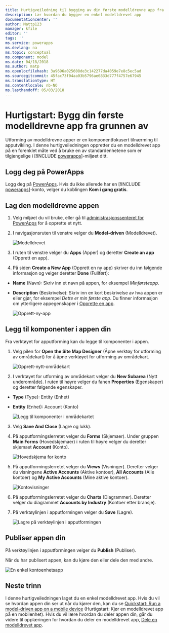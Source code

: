 ```yaml
---
title: Hurtigveiledning til bygging av din første modelldrevne app fra grunnen av med PowerApps | Microsoft Docs
description: Lær hvordan du bygger en enkel modelldrevet app
documentationcenter: ''
author: Mattp123
manager: kfile
editor: ''
tags: ''
ms.service: powerapps
ms.devlang: na
ms.topic: conceptual
ms.component: model
ms.date: 04/18/2018
ms.author: matp
ms.openlocfilehash: 3a9696a025608de3c142277da4059e7e8c5ec5ad
ms.sourcegitcommit: 45fac73f04aa03b5796ae6833d777f4757e67945
ms.translationtype: HT
ms.contentlocale: nb-NO
ms.lasthandoff: 05/03/2018
---
```

# <a name="quickstart-build-your-first-model-driven-app-from-scratch"></a>Hurtigstart: Bygg din første modelldrevne app fra grunnen av
Utforming av modelldrevne apper er en komponentfokusert tilnærming til apputvikling. I denne hurtigveiledningen oppretter du en modelldrevet app på en forenklet måte ved å bruke en av standardenhetene som er tilgjengelige i [!INCLUDE [powerapps](../../includes/powerapps.md)]-miljøet ditt. 

## <a name="sign-in-to-powerapps"></a>Logg deg på PowerApps
Logg deg på [PowerApps](https://web.powerapps.microsoft.com/). Hvis du ikke allerede har en [!INCLUDE [powerapps](../../includes/powerapps.md)]-konto, velger du koblingen **Kom i gang gratis**. 

## <a name="create-your-model-driven-app"></a>Lag den modelldrevne appen

1.  Velg miljøet du vil bruke, eller gå til [administrasjonssenteret for PowerApps](https://admin.powerapps.microsoft.com/) for å opprette et nytt.
2.  I navigasjonsruten til venstre velger du **Model-driven** (Modelldrevet). 

    ![Modelldrevet](media/build-first-model-driven-app/choose-design-mode.png)

3. I ruten til venstre velger du **Apps** (Apper) og deretter **Create an app** (Opprett en app).

4.  På siden **Create a New App** (Opprett en ny app) skriver du inn følgende informasjon og velger deretter **Done** (Fullført): 
  - **Name** (Navn): Skriv inn et navn på appen, for eksempel *Minførsteapp*. 
  - **Description** (Beskrivelse): Skriv inn en kort beskrivelse av hva appen er eller gjør, for eksempel *Dette er min første app*.
Du finner informasjon om ytterligere appegenskaper i [Opprette en app](https://docs.microsoft.com/dynamics365/customer-engagement/customize/create-edit-app#create-an-app).
 
    ![Opprett-ny-app](media/build-first-model-driven-app/create-new-app.png)

## <a name="add-components-to-your-app"></a>Legg til komponenter i appen din
Fra verktøyet for apputforming kan du legge til komponenter i appen.
1.  Velg pilen for **Open the Site Map Designer** (Åpne verktøy for utforming av områdekart) for å åpne verktøyet for utforming av områdekart. 

    ![Opprett-nytt-områdekart](media/build-first-model-driven-app/new-sitemap.png)

2.  I verktøyet for utforming av områdekart velger du **New Subarea** (Nytt underområde). I ruten til høyre velger du fanen **Properties** (Egenskaper) og deretter følgende egenskaper.
  - **Type** (Type): Entity (Enhet)
  - **Entity** (Enhet): Account (Konto)

    ![Legg til komponenter i områdekartet](media/build-first-model-driven-app/sitemap.png)

3.  Velg **Save And Close** (Lagre og lukk).
4.  På apputformingslerretet velger du **Forms** (Skjemaer). Under gruppen **Main Forms** (Hovedskjemaer) i ruten til høyre velger du deretter skjemaet **Account** (Konto).

    ![Hovedskjema for konto](media/build-first-model-driven-app/main-form.png)

5.  På apputformingslerretet velger du **Views** (Visninger). Deretter velger du visningene **Active Accounts** (Aktive kontoer), **All Accounts** (Alle kontoer) og **My Active Accounts** (Mine aktive kontoer).

    ![Kontovisninger](media/build-first-model-driven-app/views.png)

6. På apputformingslerretet velger du **Charts** (Diagrammer). Deretter velger du diagrammet **Accounts by Industry** (Kontoer etter bransje).
7. På verktøylinjen i apputformingen velger du **Save** (Lagre).

    ![Lagre på verktøylinjen i apputformingen](media/build-first-model-driven-app/app-designer-toolbar.png)
 
<!-- ##  Validate your app
This step checks for component dependencies that are required for the app to work, but haven't yet been added to the app. 

1. On the app designer canvas, select the component that indicates a dependency, such as the **Forms** component. Then, on the right-pane select the **Required** tab, expand **Entity Dependencies** and then select all required dependencies. 

    ![Add dependencies](media/build-first-model-driven-app/resolve-dependencies.png)

2. Select **Add Dependencies**.
3. On the app designer toolbar, select **Save**.  -->

## <a name="publish-your-app"></a>Publiser appen din
På verktøylinjen i apputformingen velger du **Publish** (Publiser).

Når du har publisert appen, kan du kjøre den eller dele den med andre.

![En enkel kontoenhetsapp](media/build-first-model-driven-app/accounts-quickstart-app.png)

## <a name="next-steps"></a>Neste trinn
I denne hurtigveiledningen laget du en enkel modelldrevet app. Hvis du vil se hvordan appen din ser ut når du kjører den, kan du se [Quickstart: Run a model-driven app on a mobile device](../../user/run-app-client-model-driven.md) (Hurtigstart: Kjør en modelldrevet app på en mobilenhet).
Hvis du vil lære hvordan du deler appen din, går du videre til opplæringen for hvordan du deler en modelldrevet app, [Dele en modelldrevet app](share-model-driven-app.md).
